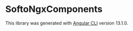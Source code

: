 # SoftoNgxComponents

This library was generated with [Angular CLI](https://github.com/angular/angular-cli) version 13.1.0.
